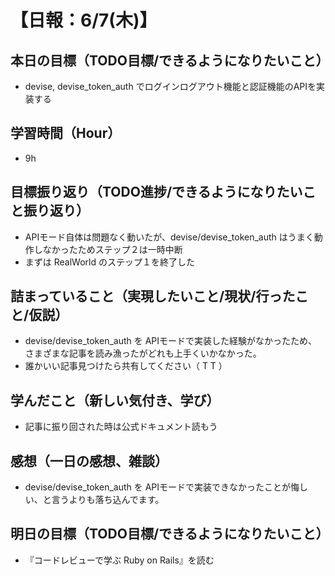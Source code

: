 # 【日報：6/7(木)】
## 本日の目標（TODO目標/できるようになりたいこと）
- devise, devise_token_auth でログインログアウト機能と認証機能のAPIを実装する
## 学習時間（Hour）
- 9h
## 目標振り返り（TODO進捗/できるようになりたいこと振り返り）
- APIモード自体は問題なく動いたが、devise/devise_token_auth はうまく動作しなかったためステップ２は一時中断
- まずは RealWorld のステップ１を終了した
## 詰まっていること（実現したいこと/現状/行ったこと/仮説）
- devise/devise_token_auth を APIモードで実装した経験がなかったため、さまざまな記事を読み漁ったがどれも上手くいかなかった。
- 誰かいい記事見つけたら共有してください（ T  T ）
## 学んだこと（新しい気付き、学び）
- 記事に振り回された時は公式ドキュメント読もう
## 感想（一日の感想、雑談）
- devise/devise_token_auth を APIモードで実装できなかったことが悔しい、と言うよりも落ち込んでます。
## 明日の目標（TODO目標/できるようになりたいこと）
- 『コードレビューで学ぶ Ruby on Rails』を読む
